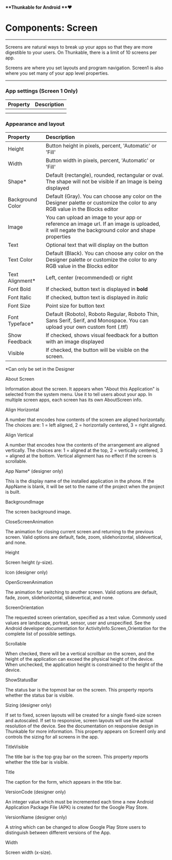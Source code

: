 #### **Thunkable for Android **❤

# Components: Screen

---

Screens are natural ways to break up your apps so that they are more digestible to your users. On Thunkable, there is a limit of 10 screens per app.

Screens are where you set layouts and program navigation. Screen1 is also where you set many of your app level properties.

---

### App settings \(Screen 1 Only\)

| Property | Description |
| :--- | :--- |
|  |  |
|  |  |

### Appearance and layout

| Property | Description |
| :--- | :--- |
| Height | Button height in pixels, percent, 'Automatic' or 'Fill' |
| Width | Button width in pixels, percent, 'Automatic' or 'Fill' |
| Shape\* | Default \(rectangle\), rounded, rectangular or oval.  The shape will not be visible if an Image is being displayed |
| Background Color | Default \(Gray\). You can choose any color on the Designer palette or customize the color to any RGB value in the Blocks editor |
| Image | You can upload an image to your app or reference an image url. If an image is uploaded, it will negate the background color and shape properties |
| Text | Optional text that will display on the button |
| Text Color | Default \(Black\). You can choose any color on the Designer palette or customize the color to any RGB value in the Blocks editor |
| Text Alignment\* | Left, center \(recommended\) or right |
| Font Bold | If checked, button text is displayed in **bold** |
| Font Italic | If checked, button text is displayed in _italic_ |
| Font Size | Point size for button text |
| Font Typeface\* | Default \(Roboto\), Roboto Regular, Roboto Thin, Sans Serif, Serif, and Monospace. You can upload your own custom font \(.ttf\) |
| Show Feedback | If checked, shows visual feedback for a button with an image displayed |
| Visible | If checked, the button will be visible on the screen. |

\*Can only be set in the Designer



About Screen

Information about the screen. It appears when "About this Application" is selected from the system menu. Use it to tell users about your app. In multiple screen apps, each screen has its own AboutScreen info.

Align Horizontal

A number that encodes how contents of the screen are aligned horizontally. The choices are: 1 = left aligned, 2 = horizontally centered, 3 = right aligned.

Align Vertical

A number that encodes how the contents of the arrangement are aligned vertically. The choices are: 1 = aligned at the top, 2 = vertically centered, 3 = aligned at the bottom. Vertical alignment has no effect if the screen is scrollable.

App Name\* \(designer only\)

This is the display name of the installed application in the phone. If the AppName is blank, it will be set to the name of the project when the project is built.

BackgroundImage

The screen background image.

CloseScreenAnimation

The animation for closing current screen and returning to the previous screen. Valid options are default, fade, zoom, slidehorizontal, slidevertical, and none.

Height

Screen height \(y-size\).

Icon \(designer only\)

OpenScreenAnimation

The animation for switching to another screen. Valid options are default, fade, zoom, slidehorizontal, slidevertical, and none.

ScreenOrientation

The requested screen orientation, specified as a text value. Commonly used values are landscape, portrait, sensor, user and unspecified. See the Android developer documentation for ActivityInfo.Screen\_Orientation for the complete list of possible settings.

Scrollable

When checked, there will be a vertical scrollbar on the screen, and the height of the application can exceed the physical height of the device. When unchecked, the application height is constrained to the height of the device.

ShowStatusBar

The status bar is the topmost bar on the screen. This property reports whether the status bar is visible.

Sizing \(designer only\)

If set to fixed, screen layouts will be created for a single fixed-size screen and autoscaled. If set to responsive, screen layouts will use the actual resolution of the device. See the documentation on responsive design in Thunkable for more information. This property appears on Screen1 only and controls the sizing for all screens in the app.

TitleVisible

The title bar is the top gray bar on the screen. This property reports whether the title bar is visible.

Title

The caption for the form, which appears in the title bar.

VersionCode \(designer only\)

An integer value which must be incremented each time a new Android Application Package File \(APK\) is created for the Google Play Store.

VersionName \(designer only\)

A string which can be changed to allow Google Play Store users to distinguish between different versions of the App.

Width

Screen width \(x-size\).

